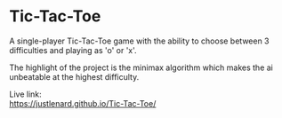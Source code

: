 # Tic-Tac-Toe

A single-player Tic-Tac-Toe game with the ability to choose between 3 difficulties and playing as 'o' or 'x'.  

The highlight of the project is the minimax algorithm which makes the ai unbeatable at the highest difficulty.  

Live link:  
https://justlenard.github.io/Tic-Tac-Toe/
